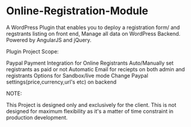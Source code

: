 Online-Registration-Module
==========================

A WordPress Plugin that enables you to deploy a registration form/ and regstrants listing on front end, Manage
all data on WordPress Backend. Powered by AngularJS and jQuery.

Plugin Project Scope:

Paypal Payment Integration for Online Registrants
Auto/Manually set registrants as paid or not
Automatic Email for reciepts on both admin and registrants
Options for Sandbox/live mode
Change Paypal settings(price,currency,url's etc) on backend

NOTE:

This Project is designed only and exclusively for the client. This is not designed for
maximum flexibility as it's a matter of time constraint in production development.

